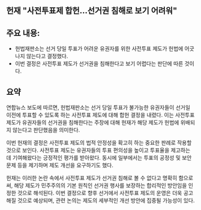 ## 헌재 "사전투표제 합헌…선거권 침해로 보기 어려워"

## 주요 내용:
*   헌법재판소는 선거 당일 투표가 어려운 유권자를 위한 사전투표 제도가 헌법에 어긋나지 않는다고 결정했다.
*   이번 결정은 사전투표 제도가 선거권을 침해한다고 보기 어렵다는 판단에 따른 것이다.

## 요약

연합뉴스 보도에 따르면, 헌법재판소는 선거 당일 투표가 불가능한 유권자들이 선거일 이전에 투표할 수 있도록 하는 사전투표 제도에 대해 합헌 결정을 내렸다. 이는 사전투표 제도가 유권자들의 선거권을 침해한다는 주장에 대해 헌재가 해당 제도가 헌법에 위배되지 않는다고 판단했음을 의미한다.

이번 헌재의 결정은 사전투표 제도의 법적 안정성을 확고히 하는 중요한 판례로 작용할 것으로 보인다. 사전투표 제도는 유권자들의 투표 편의성을 높이고 투표율을 제고하는 데 기여해왔다는 긍정적인 평가를 받아왔다. 동시에 일부에서는 투표의 공정성 및 보안 문제 등을 제기하며 제도 개선을 요구하기도 했다.

헌재는 이러한 논란 속에서 사전투표 제도가 선거권 침해로 볼 수 없다고 명확히 함으로써, 해당 제도가 민주주의의 기본 원칙인 선거권 행사를 보장하는 합리적인 방안임을 인정한 것으로 해석된다. 이번 결정으로 향후 선거에서 사전투표 제도의 운영은 더욱 공고해질 것으로 예상되며, 관련 논의는 제도의 세부적인 개선 방안에 집중될 가능성이 있다.